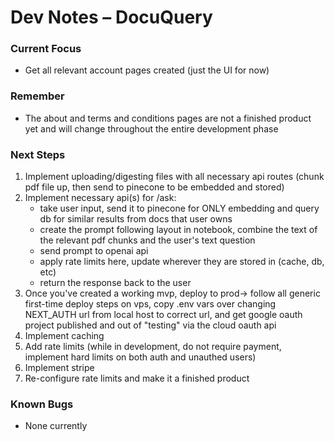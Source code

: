 # Dev Notes – DocuQuery

### Current Focus
- Get all relevant account pages created (just the UI for now)

### Remember
- The about and terms and conditions pages are not a finished product yet and will change throughout the entire development phase

### Next Steps
1. Implement uploading/digesting files with all necessary api routes (chunk pdf file up, then send to pinecone to be embedded and stored)
2. Implement necessary api(s) for /ask:
    - take user input, send it to pinecone for ONLY embedding and query db for similar results from docs that user owns
    - create the prompt following layout in notebook, combine the text of the relevant pdf chunks and the user's text question
    - send prompt to openai api
    - apply rate limits here, update wherever they are stored in (cache, db, etc)
    - return the response back to the user
3. Once you've created a working mvp, deploy to prod-> follow all generic first-time deploy steps on vps, copy .env vars over changing NEXT_AUTH url from local host to correct url, and get google oauth project published and out of "testing" via the cloud oauth api
4. Implement caching
5. Add rate limits (while in development, do not require payment, implement hard limits on both auth and unauthed users)
6. Implement stripe
7. Re-configure rate limits and make it a finished product

### Known Bugs
- None currently
